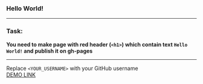 ### Hello World!

<hr>

### Task:
**You need to make page with red header (`<h1>`) which contain text `Hello World!` and publish it on gh-pages**

<hr>

Replace `<YOUR_USERNAME>` with your GitHub username <br/>
[DEMO LINK](https://<YOUR_USERNAME>.github.io/layout_hello-world/)
